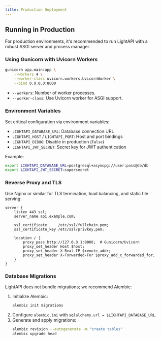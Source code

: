 ```yaml
---
title: Production Deployment
---
```


## Running in Production

For production environments, it's recommended to run LightAPI with a robust ASGI server and process manager.

### Using Gunicorn with Uvicorn Workers

```bash
gunicorn app.main:app \
    --workers 4 \
    --worker-class uvicorn.workers.UvicornWorker \
    --bind 0.0.0.0:8000
```

- `--workers`: Number of worker processes.
- `--worker-class`: Use Uvicorn worker for ASGI support.

### Environment Variables

Set critical configuration via environment variables:

- `LIGHTAPI_DATABASE_URL`: Database connection URL
- `LIGHTAPI_HOST` / `LIGHTAPI_PORT`: Host and port bindings
- `LIGHTAPI_DEBUG`: Disable in production (`False`)
- `LIGHTAPI_JWT_SECRET`: Secret key for JWT authentication

Example:
```bash
export LIGHTAPI_DATABASE_URL=postgresql+asyncpg://user:pass@db/db
export LIGHTAPI_JWT_SECRET=supersecret
```

### Reverse Proxy and TLS

Use Nginx or similar for TLS termination, load balancing, and static file serving:

```nginx
server {
    listen 443 ssl;
    server_name api.example.com;

    ssl_certificate     /etc/ssl/fullchain.pem;
    ssl_certificate_key /etc/ssl/privkey.pem;

    location / {
        proxy_pass http://127.0.0.1:8000;  # Gunicorn/Uvicorn
        proxy_set_header Host $host;
        proxy_set_header X-Real-IP $remote_addr;
        proxy_set_header X-Forwarded-For $proxy_add_x_forwarded_for;
    }
}
```

### Database Migrations

LightAPI does not bundle migrations; we recommend Alembic:

1. Initialize Alembic:
   ```bash
   alembic init migrations
   ```
2. Configure `alembic.ini` with `sqlalchemy.url = $LIGHTAPI_DATABASE_URL`.
3. Generate and apply migrations:
   ```bash
   alembic revision --autogenerate -m "create tables"
   alembic upgrade head
   ```
